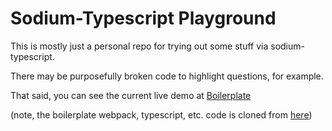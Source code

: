 # Sodium-Typescript Playground

This is mostly just a personal repo for trying out some stuff via sodium-typescript. 

There may be purposefully broken code to highlight questions, for example.

That said, you can see the current live demo at [Boilerplate](https://travis-ci.org/dakom/html5-boilerplate)

(note, the boilerplate webpack, typescript, etc. code is cloned from [here](https://github.com/dakom/html5-boilerplate/tree/barebones))